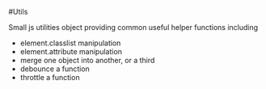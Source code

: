 #Utils

Small js utilities object providing common useful helper functions including
- element.classlist manipulation
- element.attribute manipulation
- merge one object into another, or a third
- debounce a function
- throttle a function